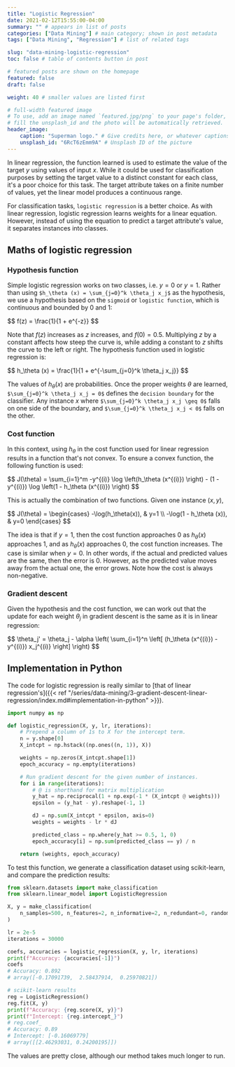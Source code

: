 ```yaml
---
title: "Logistic Regression"
date: 2021-02-12T15:55:00-04:00
summary: "" # appears in list of posts
categories: ["Data Mining"] # main category; shown in post metadata
tags: ["Data Mining", "Regression"] # list of related tags

slug: "data-mining-logistic-regression"
toc: false # table of contents button in post

# featured posts are shown on the homepage
featured: false
draft: false

weight: 40 # smaller values are listed first

# full-width featured image
# To use, add an image named `featured.jpg/png` to your page's folder, or
# fill the unsplash_id and the photo will be automatically retrieved.
header_image:
    caption: "Superman logo." # Give credits here, or whatever captions you want to add (support markdown)
    unsplash_id: "6RcT6zEmm9A" # Unsplash ID of the picture
---
```


In linear regression, the function learned is used to estimate the value of the target $y$ using values of input $x$. While it could be used for classification purposes by setting the target value to a distinct constant for each class, it's a poor choice for this task. The target attribute takes on a finite number of values, yet the linear model produces a continuous range.

For classification tasks, `logistic regression` is a better choice. As with linear regression, logistic regression learns weights for a linear equation. However, instead of using the equation to predict a target attribute's value, it separates instances into classes.

## Maths of logistic regression

### Hypothesis function

Simple logistic regression works on two classes, i.e. $y=0$ or $y=1$. Rather than using `$h_\theta (x) = \sum_{j=0}^k \theta_j x_j$` as the hypothesis, we use a hypothesis based on the `sigmoid` or `logistic function`, which is continuous and bounded by 0 and 1:

<div>
$$
    f(z) = \frac{1}{1 + e^{-z}}
$$
</div>

Note that $f(z)$ increases as $z$ increases, and $f(0) = 0.5$. Multiplying $z$ by a constant affects how steep the curve is, while adding a constant to $z$ shifts the curve to the left or right. The hypothesis function used in logistic regression is:

<div>
$$
    h_\theta (x) = \frac{1}{1 + e^{-\sum_{j=0}^k \theta_j x_j}}
$$
</div>

The values of $h_\theta (x)$ are probabilities. Once the proper weights $\theta$ are learned, `$\sum_{j=0}^k \theta_j x_j = 0$` defines the `decision boundary` for the classifier. Any instance $x$ where `$\sum_{j=0}^k \theta_j x_j \geq 0$` falls on one side of the boundary, and `$\sum_{j=0}^k \theta_j x_j < 0$` falls on the other.

### Cost function

In this context, using $h_\theta$ in the cost function used for linear regression results in a function that's not convex. To ensure a convex function, the following function is used:

<div>
$$
    J(\theta) = \sum_{i=1}^m -y^{(i)} \log \left(h_\theta (x^{(i)}) \right) - (1 - y^{(i)}) \log \left(1 - h_\theta (x^{(i)}) \right)
$$
</div>

This is actually the combination of two functions. Given one instance $(x, y)$,

<div>
$$
    J(\theta) = \begin{cases}
        -\log(h_\theta(x)), & y=1 \\
        -\log(1 - h_\theta (x)), & y=0 
    \end{cases}
$$
</div>

The idea is that if $y=1$, then the cost function approaches 0 as $h_\theta(x)$ approaches 1, and as $h_\theta (x)$ approaches 0, the cost function increases. The case is similar when $y=0$. In other words, if the actual and predicted values are the same, then the error is 0. However, as the predicted value moves away from the actual one, the error grows. Note how the cost is always non-negative.

### Gradient descent

Given the hypothesis and the cost function, we can work out that the update for each weight $\theta_j$ in gradient descent is the same as it is in linear regression:

<div>
$$
    \theta_j' = \theta_j - \alpha \left( \sum_{i=1}^n \left[ (h_\theta (x^{(i)}) - y^{(i)}) x_j^{(i)} \right] \right)
$$
</div>

## Implementation in Python

The code for logistic regression is really similar to [that of linear regression's]({{< ref "/series/data-mining/3-gradient-descent-linear-regression/index.md#implementation-in-python" >}}).

```python
import numpy as np

def logistic_regression(X, y, lr, iterations):
    # Prepend a column of 1s to X for the intercept term.
    n = y.shape[0]
    X_intcpt = np.hstack((np.ones((n, 1)), X))

    weights = np.zeros(X_intcpt.shape[1])
    epoch_accuracy = np.empty(iterations)

    # Run gradient descent for the given number of instances.
    for i in range(iterations):
        # @ is shorthand for matrix multiplication
        y_hat = np.reciprocal(1 + np.exp(-1 * (X_intcpt @ weights)))
        epsilon = (y_hat - y).reshape(-1, 1)

        dJ = np.sum(X_intcpt * epsilon, axis=0)
        weights = weights - lr * dJ

        predicted_class = np.where(y_hat >= 0.5, 1, 0)
        epoch_accuracy[i] = np.sum(predicted_class == y) / n

    return (weights, epoch_accuracy)
```

To test this function, we generate a classification dataset using scikit-learn, and compare the prediction results:

```python
from sklearn.datasets import make_classification
from sklearn.linear_model import LogisticRegression

X, y = make_classification(
    n_samples=500, n_features=2, n_informative=2, n_redundant=0, random_state=42
)

lr = 2e-5
iterations = 30000

coefs, accuracies = logistic_regression(X, y, lr, iterations)
print(f"Accuracy: {accuracies[-1]}")
coefs
# Accuracy: 0.892
# array([-0.17091739,  2.58437914,  0.25970821])

# scikit-learn results
reg = LogisticRegression()
reg.fit(X, y)
print(f"Accuracy: {reg.score(X, y)}")
print(f"Intercept: {reg.intercept_}")
# reg.coef_
# Accuracy: 0.89
# Intercept: [-0.16069779]
# array([[2.46293031, 0.24200195]])
```

The values are pretty close, although our method takes much longer to run.
